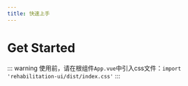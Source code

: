 ```yaml
---
title: 快速上手
---
```


#  Get Started
::: warning
使用前，请在根组件`App.vue`中引入css文件：`import 'rehabilitation-ui/dist/index.css'`
:::